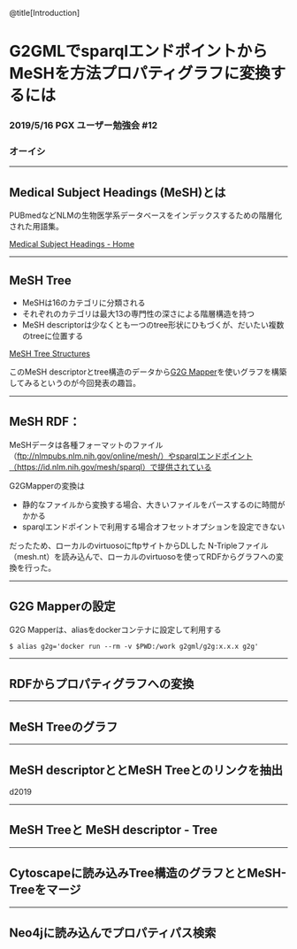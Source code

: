 @title[Introduction]
# G2GMLでsparqlエンドポイントからMeSHを方法プロパティグラフに変換するには

### 2019/5/16 PGX ユーザー勉強会 #12

### オーイシ

---
## Medical Subject Headings (MeSH)とは

PUBmedなどNLMの生物医学系データベースをインデックスするための階層化された用語集。

[Medical Subject Headings - Home](https://www.nlm.nih.gov/mesh/meshhome.html)

---
## MeSH Tree

- MeSHは16のカテゴリに分類される
- それぞれのカテゴリは最大13の専門性の深さによる階層構造を持つ
- MeSH descriptorは少なくとも一つのtree形状にひもづくが、だいたい複数のtreeに位置する

[MeSH Tree Structures](https://www.nlm.nih.gov/mesh/intro_trees.html)

このMeSH descriptorとtree構造のデータから[G2G Mapper](https://g2gml.readthedocs.io/en/latest/contents/g2gml.html)を使いグラフを構築してみるというのが今回発表の趣旨。

---
## MeSH RDF：


MeSHデータは各種フォーマットのファイル（ftp://nlmpubs.nlm.nih.gov/online/mesh/）やsparqlエンドポイント（https://id.nlm.nih.gov/mesh/sparql）で提供されている

G2GMapperの変換は
- 静的なファイルから変換する場合、大きいファイルをパースするのに時間がかかる
- sparqlエンドポイントで利用する場合オフセットオプションを設定できない

だったため、ローカルのvirtuosoにftpサイトからDLした
N-Tripleファイル（mesh.nt）を読み込んで、ローカルのvirtuosoを使ってRDFからグラフへの変換を行った。


---
## G2G Mapperの設定

G2G Mapperは、aliasをdockerコンテナに設定して利用する

```
$ alias g2g='docker run --rm -v $PWD:/work g2gml/g2g:x.x.x g2g'
```

---
## RDFからプロパティグラフへの変換



---
## MeSH Treeのグラフ


---
## MeSH descriptorととMeSH Treeとのリンクを抽出

d2019

---
## MeSH Treeと MeSH descriptor - Tree



---
## Cytoscapeに読み込みTree構造のグラフととMeSH-Treeをマージ




---
## Neo4jに読み込んでプロパティパス検索
